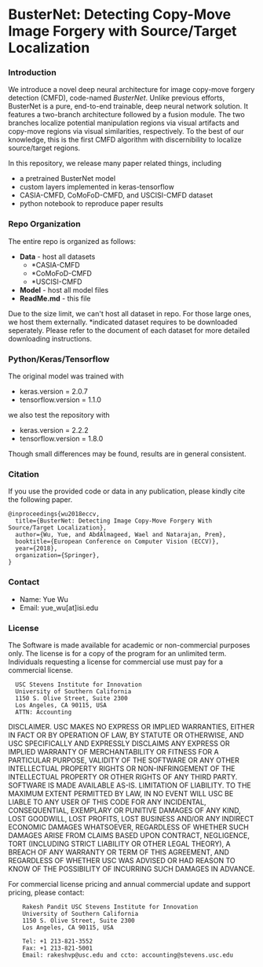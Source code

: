 # BusterNet: Detecting Copy-Move Image Forgery with Source/Target Localization

### Introduction
We introduce a novel deep neural architecture for image copy-move forgery detection (CMFD), code-named *BusterNet*. Unlike previous efforts, BusterNet is a pure, end-to-end trainable, deep neural network solution. It features a two-branch architecture followed by a fusion module. The two branches localize potential manipulation regions via visual artifacts and copy-move regions via visual similarities, respectively. To the best of our knowledge, this is the first CMFD algorithm with discernibility to localize source/target regions. 

In this repository, we release many paper related things, including

- a pretrained BusterNet model
- custom layers implemented in keras-tensorflow 
- CASIA-CMFD, CoMoFoD-CMFD, and USCISI-CMFD dataset
- python notebook to reproduce paper results 

### Repo Organization
The entire repo is organized as follows:

- **Data** - host all datasets
  - *CASIA-CMFD
  - *CoMoFoD-CMFD
  - *USCISI-CMFD
- **Model** - host all model files
- **ReadMe.md** - this file

Due to the size limit, we can't host all dataset in repo. For those large ones, we host them externally. *indicated dataset requires to be downloaded seperately. Please refer to the document of each dataset for more detailed downloading instructions.

### Python/Keras/Tensorflow
The original model was trained with

- keras.version = 2.0.7
- tensorflow.version = 1.1.0

we also test the repository with 

- keras.version = 2.2.2
- tensorflow.version = 1.8.0

Though small differences may be found, results are in general consistent. 

### Citation
If you use the provided code or data in any publication, please kindly cite the following paper.

    @inproceedings{wu2018eccv,
      title={BusterNet: Detecting Image Copy-Move Forgery With Source/Target Localization},
      author={Wu, Yue, and AbdAlmageed, Wael and Natarajan, Prem},
      booktitle={European Conference on Computer Vision (ECCV)},
      year={2018},
      organization={Springer},
    }
    
### Contact
- Name: Yue Wu
- Email: yue_wu\[at\]isi.edu


### License
The Software is made available for academic or non-commercial purposes only. The license is for a copy of the program for an unlimited term. Individuals requesting a license for commercial use must pay for a commercial license. 

      USC Stevens Institute for Innovation 
      University of Southern California 
      1150 S. Olive Street, Suite 2300 
      Los Angeles, CA 90115, USA 
      ATTN: Accounting 

DISCLAIMER. USC MAKES NO EXPRESS OR IMPLIED WARRANTIES, EITHER IN FACT OR BY OPERATION OF LAW, BY STATUTE OR OTHERWISE, AND USC SPECIFICALLY AND EXPRESSLY DISCLAIMS ANY EXPRESS OR IMPLIED WARRANTY OF MERCHANTABILITY OR FITNESS FOR A PARTICULAR PURPOSE, VALIDITY OF THE SOFTWARE OR ANY OTHER INTELLECTUAL PROPERTY RIGHTS OR NON-INFRINGEMENT OF THE INTELLECTUAL PROPERTY OR OTHER RIGHTS OF ANY THIRD PARTY. SOFTWARE IS MADE AVAILABLE AS-IS. LIMITATION OF LIABILITY. TO THE MAXIMUM EXTENT PERMITTED BY LAW, IN NO EVENT WILL USC BE LIABLE TO ANY USER OF THIS CODE FOR ANY INCIDENTAL, CONSEQUENTIAL, EXEMPLARY OR PUNITIVE DAMAGES OF ANY KIND, LOST GOODWILL, LOST PROFITS, LOST BUSINESS AND/OR ANY INDIRECT ECONOMIC DAMAGES WHATSOEVER, REGARDLESS OF WHETHER SUCH DAMAGES ARISE FROM CLAIMS BASED UPON CONTRACT, NEGLIGENCE, TORT (INCLUDING STRICT LIABILITY OR OTHER LEGAL THEORY), A BREACH OF ANY WARRANTY OR TERM OF THIS AGREEMENT, AND REGARDLESS OF WHETHER USC WAS ADVISED OR HAD REASON TO KNOW OF THE POSSIBILITY OF INCURRING SUCH DAMAGES IN ADVANCE. 

For commercial license pricing and annual commercial update and support pricing, please contact: 

        Rakesh Pandit USC Stevens Institute for Innovation 
        University of Southern California 
        1150 S. Olive Street, Suite 2300
        Los Angeles, CA 90115, USA 

        Tel: +1 213-821-3552
        Fax: +1 213-821-5001 
        Email: rakeshvp@usc.edu and ccto: accounting@stevens.usc.edu
